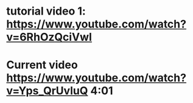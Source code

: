 # tutorial video 1: https://www.youtube.com/watch?v=6RhOzQciVwI


# Current video https://www.youtube.com/watch?v=Yps_QrUvluQ   4:01